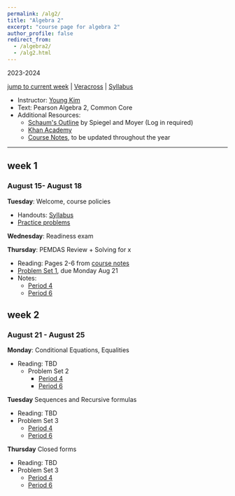```yaml
---
permalink: /alg2/
title: "Algebra 2"
excerpt: "course page for algebra 2"
author_profile: false
redirect_from: 
  - /algebra2/
  - /alg2.html
---
```

2023-2024


[jump to current week](#week-1) | [Veracross](https://accounts.veracross.com/vcs/portals/login) | [Syllabus](/files/alg2/2324Alg2Syllabus.pdf)

  * Instructor: [Young Kim](https://yxyzyxy.github.io/)
  * Text: Pearson Algebra 2, Common Core
  * Additional Resources:
    * [Schaum's Outline](https://drive.google.com/file/d/1ukws6VYOhGW4ATlJA-4aA0jrcP24paRJ/view?usp=sharing) by Spiegel and Moyer (Log in required)
    * [Khan Academy](https://www.khanacademy.org/math/algebra-home)
    * [Course Notes](/files/alg2coursenotes.pdf), to be updated throughout the year
  
---

## week 1
### August 15- August 18
**Tuesday**: Welcome, course policies
  * Handouts: [Syllabus](files/alg2/2324Alg2Syllabus.pdf)
  * [Practice problems](/files/2324alg2prelimpractice.pdf)

**Wednesday**: Readiness exam

**Thursday**: PEMDAS Review + Solving for x
  * Reading: Pages 2-6 from [course notes](/files/alg2coursenotes.pdf)
  * [Problem Set 1](/files/alg2/2324alghw01f.pdf), due Monday Aug 21
  * Notes:
    * [Period 4](/files/alg2/081823p4.pdf)
    * [Period 6](/files/alg2/081823p6.pdf)
       
## week 2
### August 21 - August 25
**Monday**: Conditional Equations, Equalities
* Reading: TBD
  * Problem Set 2
    * [Period 4](/files/alg2/0821234.pdf)
    * [Period 6](/files/alg2/0821236.pdf)

**Tuesday** Sequences and Recursive formulas
 * Reading: TBD
  * Problem Set 3
    * [Period 4](/files/alg2/0822234.pdf)
    * [Period 6](/files/alg2/0822236.pdf)

**Thursday** Closed forms
 * Reading: TBD
  * Problem Set 3
    * [Period 4](/files/alg2/0824234.pdf)
    * [Period 6](/files/alg2/0824236.pdf)
